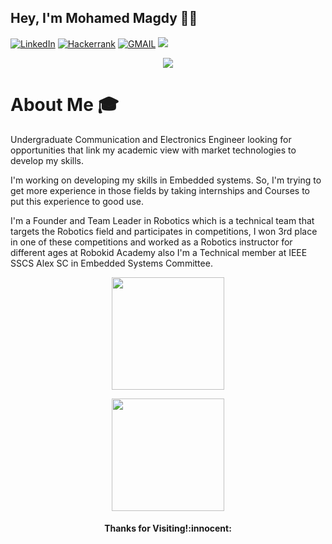 ## Hey, I'm Mohamed Magdy 👋😃

<p align="left">
    <a href="https://www.linkedin.com/in/mohamedgarrah/"><img src="https://img.shields.io/badge/LinkedIn-%230177B5?style=flat&logo=linkedin&logoColor=white" alt="LinkedIn" title="LinkedIn"/></a>
    <a href="https://www.hackerrank.com/Mohamed_Garrah"><img src="https://img.shields.io/badge/-Hackerrank-islamicgreen?style=flat&logo=HackerRank&logoColor=black" alt="Hackerrank" title="Hackerrank"/></a>
    <a href="mailto:mohamedmagdygarrah@gmail.com"><img img src="https://img.shields.io/badge/-Gmail-c14438?style=flat&logo=Gmail&logoColor=white" alt="GMAIL" title="GMAIL"/></a>
     <a href="https://www.facebook.com/mohamed.magdy.73307" alt="Facebook" title="Facebook" ><img src="https://img.shields.io/badge/Facebook-%231877F2.svg?style=falt&logo=facebook&logoColor=white"/></a>
  </p>
 
 <p align="center">
 <a href="https://github.com/DenverCoder1/readme-typing-svg"><img src="https://readme-typing-svg.herokuapp.com?color=36BCF7FF&center=true&vCenter=true&lines=Embedded+Software+Engineer;Robotics+Instructor&center=true&width=500&height=50"></a>
</p>



# About Me 🎓
Undergraduate Communication and Electronics Engineer looking for opportunities that link my academic view with market technologies to develop my skills.

I'm working on developing my skills in Embedded systems. So, I'm trying to get more experience in those fields by taking internships and Courses to put this experience to good use.

I'm a Founder and Team Leader in Robotics which is a technical team that targets the Robotics field and participates in competitions, I won 3rd place in one of these competitions and worked as a Robotics instructor for different ages at Robokid Academy also I'm a Technical member at IEEE SSCS Alex SC in Embedded Systems Committee.

<p align="center">
<a href="https://github.com/MohamedMagdyJarrah">
  <img height="180em" src="https://github-readme-stats-eight-theta.vercel.app/api?username=MohamedMagdyJarrah&show_icons=true&theme=algolia&include_all_commits=true&count_private=true"/>
</a>
</p>

<p align="center">
<a href="https://github.com/MohamedMagdyJarrah">
  <img height="180em" src="https://github-readme-stats-eight-theta.vercel.app/api/top-langs/?username=MohamedMagdyJarrah&layout=compact&langs_count=8&theme=algolia"/>
</a>
</p>

<h4 align="center"> Thanks for Visiting!:innocent:</h4>
